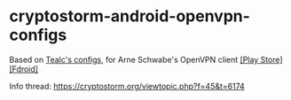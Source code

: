 # cryptostorm-android-openvpn-configs

Based on [Tealc's configs](https://github.com/tealcavalon/OpenVPN_Android/), for Arne Schwabe's OpenVPN client [[Play Store]](https://play.google.com/store/apps/details?id=de.blinkt.openvpn) [[Fdroid]](https://f-droid.org/repository/browse/?fdid=de.blinkt.openvpn)

Info thread: https://cryptostorm.org/viewtopic.php?f=45&t=6174
